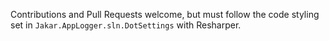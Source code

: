 Contributions and Pull Requests welcome, but must follow the code styling set in `Jakar.AppLogger.sln.DotSettings` with Resharper.